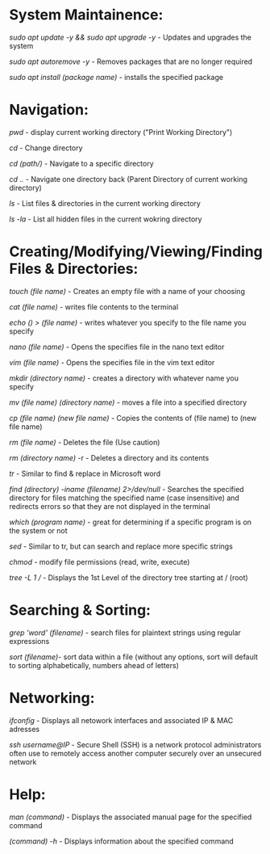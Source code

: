# System Maintainence:

*sudo apt update -y && sudo apt upgrade -y* - Updates and upgrades the system

*sudo apt autoremove -y* - Removes packages that are no longer required

*sudo apt install (package name)*  - installs the specified package

# Navigation:

*pwd* - display current working directory ("Print Working Directory")

*cd* - Change directory 

*cd (path/)* - Navigate to a specific directory

*cd ..* - Navigate one directory back (Parent Directory of current working directory)

*ls* - List files & directories in the current working directory

*ls -la* - List all hidden files in the current wokring directory

# Creating/Modifying/Viewing/Finding Files & Directories:

*touch (file name)* - Creates an empty file with a name of your choosing

*cat (file name)* - writes file contents to the terminal

*echo () > (file name)* - writes whatever you specify to the file name you specify

*nano (file name)* - Opens the specifies file in the nano text editor

*vim (file name)* - Opens the specifies file in the vim text editor

*mkdir (directory name)* - creates a directory with whatever name you specify

*mv (file name) (directory name)* - moves a file into a specified directory

*cp (file name) (new file name)* - Copies the contents of (file name) to (new file name)

*rm (file name)* - Deletes the file (Use caution)

*rm (directory name)* -r - Deletes a directory and its contents

*tr*  - Similar to find & replace in Microsoft word 

*find (directory) -iname (filename) 2>/dev/null* - Searches the specified directory for files matching the specified name (case insensitive) and redirects errors so that they are not displayed in the terminal

*which (program name)* - great for determining if a specific program is on the system or not

*sed* - Similar to tr, but can search and replace more specific strings

*chmod* - modify file permissions (read, write, execute)

*tree -L 1 /* -  Displays the 1st Level of the directory tree starting at / (root)

# Searching & Sorting:

*grep 'word' (filename)* - search files for plaintext strings using regular expressions 

*sort (filename)*- sort data within a file (without any options, sort will default to sorting alphabetically, numbers ahead of letters)

# Networking:

*ifconfig* - Displays all netowork interfaces and associated IP & MAC adresses

*ssh username@IP* - Secure Shell (SSH) is a network protocol administrators often use to remotely access another computer securely over an unsecured network

# Help:

*man (command)* - Displays the associated manual page for the specified command

*(command) -h* - Displays information about the specified command

 



